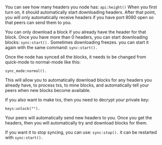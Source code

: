 
You can see how many headers you node has:
`api:height()`
When you first turn on, it should automatically start downloading headers. After that point, you will only automatically receive headers if you have port 8080 open so that peers can send them to you.

You can only download a block if you already have the header for that block.
Once you have more than 0 headers, you can start downloading blocks:
`sync:start().`
Sometimes downloading freezes. you can start it again with the same command:
`sync:start().`

Once the node has synced all the blocks, it needs to be changed from quick-mode to normal-mode like this:
```
sync_mode:normal().
```
This will allow you to automatically download blocks for any headers you already have, to process txs, to mine blocks, and automatically tell your peers when new blocks become available.

If you also want to make txs, then you need to decrypt your private key:
```
keys:unlock("").
```

Your peers will automatically send new headers to you. Once you get the headers, then you will automatically try and download blocks for them.



If you want it to stop syncing, you can use:
```sync:stop().```
it can be restarted with
```sync:start().```
